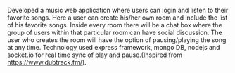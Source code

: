Developed a music web application where users can login and listen to their favorite songs. Here a user can create his/her own room and include the list of his favorite songs. Inside every room there will be a chat box where the group of users within that particular room can have social discussion. The user who creates the room will have the option of pausing/playing the song at any time. Technology used express framework, mongo DB, nodejs and socket.io for real time sync of play and pause.(Inspired from https://www.dubtrack.fm/).

